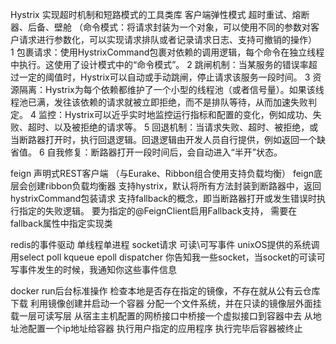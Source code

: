 Hystrix 实现超时机制和短路模式的工具类库 客户端弹性模式 超时重试、熔断器、后备、壁舱 
（命令模式：将请求封装为一个对象，可以使用不同的参数对客户请求进行参数化，可以实现请求排队或者记录请求日志、支持可撤销的操作）
1 包裹请求：使用HystrixCommand包裹对依赖的调用逻辑，每个命令在独立线程中执行。这使用了设计模式中的“命令模式”。
2 跳闸机制：当某服务的错误率超过一定的阈值时，Hystrix可以自动或手动跳闸，停止请求该服务一段时间。
3 资源隔离：Hystrix为每个依赖都维护了一个小型的线程池（或者信号量）。如果该线程池已满，发往该依赖的请求就被立即拒绝，而不是排队等待，从而加速失败判定。
4 监控：Hystrix可以近乎实时地监控运行指标和配置的变化，例如成功、失败、超时、以及被拒绝的请求等。
5 回退机制：当请求失败、超时、被拒绝，或当断路器打开时，执行回退逻辑。回退逻辑由开发人员自行提供，例如返回一个缺省值。
6 自我修复：断路器打开一段时间后，会自动进入“半开”状态。

feign 声明式REST客户端 （与Eurake、Ribbon组合使用支持负载均衡）
feign底层会创建ribbon负载均衡器
支持hystrix，默认将所有方法封装到断路器中，返回 hystrixCommand包装请求
支持fallback的概念，即当断路器打开或发生错误时执行指定的失败逻辑。
    要为指定的@FeignClient启用Fallback支持， 需要在fallback属性中指定实现类
    
redis的事件驱动
单线程单进程
socket请求 可读\可写事件
unixOS提供的系统调用select poll kqueue epoll    dispatcher
    你告知我一些socket，当socket的可读可写事件发生的时候，我通知你这些事件信息    

docker run后台标准操作
检查本地是否存在指定的镜像，不存在就从公有云仓库下载
利用镜像创建并启动一个容器
分配一个文件系统，并在只读的镜像层外面挂载一层可读写层
从宿主主机配置的网桥接口中桥接一个虚拟接口到容器中去
从地址池配置一个ip地址给容器
执行用户指定的应用程序
执行完毕后容器被终止
